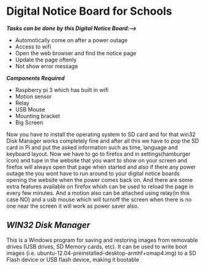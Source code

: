 # **Digital Notice Board for Schools**
***Tasks can be done by this Digital Notice Board:-->***
- Automotically come on after a power outage
- Access to wifi
- Open the web browser and find the notice page
- Update the page oftenly
- Not show error message 

***Components Required***
- Raspberry pi 3 which has built in wifi
- Motion sensor
- Relay 
- USB Mouse
- Mounting bracket 
 - Big Screen
 
Now you have to install the operating system to SD card and for that win32 Disk Manager works completely fine and after all this we have to pop the SD card in Pi and put the asked information such as time, language and keyboard layout.
Now we have to go to firefox and in settings(hamburger icon) and tupe in the website that you want to show on your screen and firefox will always open that page when started and also if there any power outage the you wont have to run around to your digital notice boards opening the website when the power comes back on. And there are some extra features available on firefox whixh can be used to reload the page in every few minutes.
And a motion also can be attached using relay(in this case NO) and a usb mouse which will turnoff the screen when there is no one near the screen it will work as power saver also.
 
## ***WIN32 Disk Manager*** 
This is a Windows program for saving and restoring images from removable drives (USB drives, SD Memory cards, etc). It can be used to write boot images (i.e. ubuntu-12.04-preinstalled-desktop-armhf+omap4.img) to a SD Flash device or USB flash device, making it bootable
 
